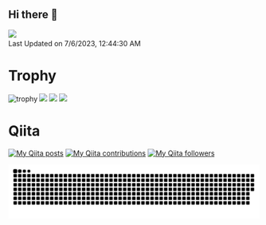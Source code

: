 ## Hi there 👋

<!--START_SECTION:lapras-card-->
<a href="https://lapras.com/public/HQQJFEA" target="_blank" rel="noopener noreferrer"><img src="https://lapras-card-generator.vercel.app/api/svg?e=3.34&b=3.36&i=2.65&b1=%23020E27&b2=%230E5593&i1=%23030E21&i2=%231688BF&l=ja" width="400" ></a>  
Last Updated on 7/6/2023, 12:44:30 AM
<!--END_SECTION:lapras-card-->

# Trophy
![trophy](https://github-profile-trophy.vercel.app/?username=0123takaokeita&theme=juicyfresh&column=6&margin-w=15&margin-h=15&title=Joined2020,Commits,Issues,PullRequest,Repositories,Followers)
![](https://github-profile-summary-cards.vercel.app/api/cards/stats?username=0123takaokeita&theme=github_dark)
![](https://github-profile-summary-cards.vercel.app/api/cards/repos-per-language?username=0123takaokeita&theme=github_dark)
![](https://github-profile-summary-cards.vercel.app/api/cards/profile-details?username=0123takaokeita&theme=github_dark)



# Qiita
[![My Qiita posts](https://qiita-badge.apiapi.app/s/kit_tko/posts.svg)](http://qiita.com/kit_tko)
[![My Qiita contributions](https://qiita-badge.apiapi.app/s/kit_tko/contributions.svg)](http://qiita.com/kit_tko)
[![My Qiita followers](https://qiita-badge.apiapi.app/s/kit_tko/followers.svg)](http://qiita.com/kit_tko)

![github-contribution-grid-snake](https://raw.githubusercontent.com/0123takaokeita/0123takaokeita/master/img/snake.svg) 